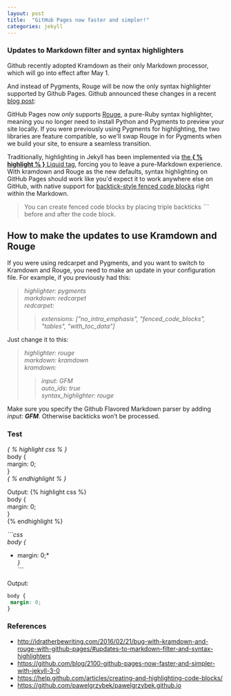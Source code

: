 ```yaml
---
layout: post
title:  "GitHub Pages now faster and simpler!"
categories: jekyll
---
```


### Updates to Markdown filter and syntax highlighters

Github recently adopted Kramdown as their only Markdown processor, which
will go into effect after May 1.

And instead of Pygments, Rouge will be now the only syntax highlighter
supported by Github Pages. Github announced these changes in a recent
[blog
post](https://github.com/blog/2100-github-pages-now-faster-and-simpler-with-jekyll-3-0):

GitHub Pages now *only* supports
[Rouge](https://github.com/jneen/rouge), a pure-Ruby syntax highlighter,
meaning you no longer need to install Python and Pygments to preview
your site locally. If you were previously using Pygments for
highlighting, the two libraries are feature compatible, so we'll swap
Rouge in for Pygments when we build your site, to ensure a seamless
transition.

Traditionally, highlighting in Jekyll has been implemented via [the
](http://jekyllrb.com/docs/templates/#code-snippet-highlighting)[ **\{ % highlight % }**  ](http://jekyllrb.com/docs/templates/#code-snippet-highlighting)[
Liquid tag](http://jekyllrb.com/docs/templates/#code-snippet-highlighting),
forcing you to leave a pure-Markdown experience. With kramdown and Rouge
as the new defaults, syntax highlighting on GitHub Pages should work
like you'd expect it to work anywhere else on GitHub, with native
support for [backtick-style fenced code
blocks](https://help.github.com/articles/creating-and-highlighting-code-blocks/)
right within the Markdown.

> You can create fenced code blocks by placing triple backticks *\`\`\`*
> before and after the code block.

How to make the updates to use Kramdown and Rouge
--------------------------------------------------------------------------

If you were using redcarpet and Pygments, and you want to switch to
Kramdown and Rouge, you need to make an update in your configuration
file. For example, if you previously had this:

> *highlighter: pygments*   
> *markdown: redcarpet*    
> *redcarpet:*    
> > *extensions: \["no\_intra\_emphasis", "fenced\_code\_blocks", "tables", "with\_toc\_data"\]*

Just change it to this:

> *highlighter: rouge*   
> *markdown: kramdown*    
> *kramdown:*   
>> *input: GFM*   
> *auto\_ids: true*     
> *syntax\_highlighter: rouge*

Make sure you specify the Github Flavored Markdown parser by adding
*input: **GFM***. Otherwise backticks won’t be processed.

### Test

*\{ % highlight css % }*   
  body {   
   margin: 0;   
  }   
*\{ % endhighlight % }*   
 
Output:
{% highlight css %}   
  body {   
   margin: 0;   
  }    
{% endhighlight %}    
 
 


*\`\`\`css*   
*body {*   
* margin: 0;*   
*}*   
*\`\`\`*
 
Output:

```css
body {      
 margin: 0;      
}
```

### References    
- <http://idratherbewriting.com/2016/02/21/bug-with-kramdown-and-rouge-with-github-pages/#updates-to-markdown-filter-and-syntax-highlighters>
- <https://github.com/blog/2100-github-pages-now-faster-and-simpler-with-jekyll-3-0>
- <https://help.github.com/articles/creating-and-highlighting-code-blocks/>
- <https://github.com/pawelgrzybek/pawelgrzybek.github.io>
